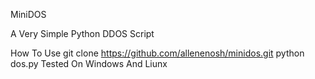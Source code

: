   MiniDOS  
                                                                                          
A Very Simple Python DDOS Script  

How To Use
git clone https://github.com/allenenosh/minidos.git
python dos.py
Tested On Windows And Liunx
